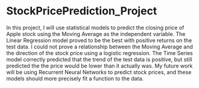 # StockPricePrediction_Project

In this project, I will use statistical models to predict the closing price of Apple stock using the Moving Average as the independent variable.  The Linear Regression model proved to be the best with positive returns on the test data.  I could not prove a relationship between the Moving Average and the direction of the stock price using a logistic regression.  The Time Series model correctly predicted that the trend of the test data is positive, but still predicted the the price would be lower than it actually was.  My future work will be using Recurrent Neural Networks to predict stock prices, and these models should more precisely fit a function to the data.
